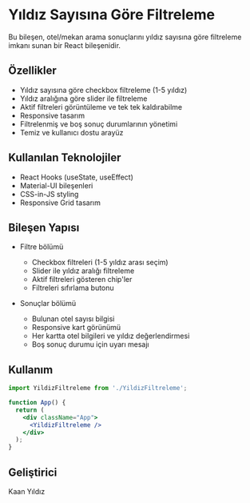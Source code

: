 # Yıldız Sayısına Göre Filtreleme

Bu bileşen, otel/mekan arama sonuçlarını yıldız sayısına göre filtreleme imkanı sunan bir React bileşenidir.

## Özellikler

- Yıldız sayısına göre checkbox filtreleme (1-5 yıldız)
- Yıldız aralığına göre slider ile filtreleme
- Aktif filtreleri görüntüleme ve tek tek kaldırabilme
- Responsive tasarım
- Filtrelenmiş ve boş sonuç durumlarının yönetimi
- Temiz ve kullanıcı dostu arayüz

## Kullanılan Teknolojiler

- React Hooks (useState, useEffect)
- Material-UI bileşenleri
- CSS-in-JS styling
- Responsive Grid tasarım

## Bileşen Yapısı

- Filtre bölümü
  - Checkbox filtreleri (1-5 yıldız arası seçim)
  - Slider ile yıldız aralığı filtreleme
  - Aktif filtreleri gösteren chip'ler
  - Filtreleri sıfırlama butonu

- Sonuçlar bölümü
  - Bulunan otel sayısı bilgisi
  - Responsive kart görünümü
  - Her kartta otel bilgileri ve yıldız değerlendirmesi
  - Boş sonuç durumu için uyarı mesajı

## Kullanım

```jsx
import YildizFiltreleme from './YildizFiltreleme';

function App() {
  return (
    <div className="App">
      <YildizFiltreleme />
    </div>
  );
}
```

## Geliştirici

Kaan Yıldız 